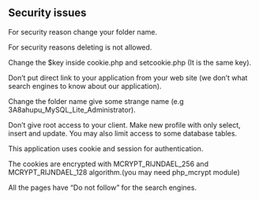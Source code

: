 ## Security issues ##

For security reason change your folder name.

For security reasons deleting is not allowed.

Change the $key inside cookie.php and setcookie.php (It is the same key).

Don’t put direct link to your application from your web site (we don’t what search engines to know about our application).

Change the folder name give some strange name (e.g  3A8ahupu\_MySQL\_Lite\_Administrator).

Don’t give root access to your client. Make new profile with only select, insert and update. You may also limit access to some database tables.

This application uses cookie and session for authentication.

The cookies are encrypted with MCRYPT\_RIJNDAEL\_256 and MCRYPT\_RIJNDAEL\_128 algorithm.(you may need php\_mcrypt module)

All the pages have “Do not follow” for the search engines.